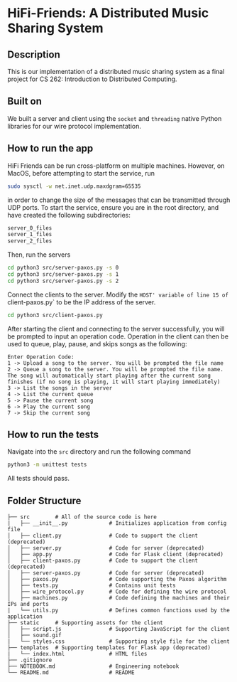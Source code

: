# HiFi-Friends: A Distributed Music Sharing System

## Description

This is our implementation of a distributed music sharing system as a final project for
CS 262: Introduction to Distributed Computing.

## Built on

We built a server and client using the `socket` and `threading` native Python libraries for our wire protocol implementation. 

## How to run the app

HiFi Friends can be run cross-platform on multiple machines. However, on MacOS, before attempting to start the service, run

```bash
sudo sysctl -w net.inet.udp.maxdgram=65535
``` 

in order to change the size of the messages that can be transmitted through UDP ports. To start the service, ensure you are in the root directory, and have created the following subdirectories:

```bash
server_0_files
server_1_files
server_2_files
```

Then, run the servers

```bash
cd python3 src/server-paxos.py -s 0 
cd python3 src/server-paxos.py -s 1
cd python3 src/server-paxos.py -s 2 
```

Connect the clients to the server. Modify the `HOST' variable of line 15 of `client-paxos.py` to be the IP address of the server.

```bash
cd python3 src/client-paxos.py
```

After starting the client and connecting to the server successfully, you will be prompted to input an operation code. Operation in the client can then be used to queue, play, pause, and skips songs as the following:

```
Enter Operation Code:
1 -> Upload a song to the server. You will be prompted the file name
2 -> Queue a song to the server. You will be prompted the file name. The song will automatically start playing after the current song finishes (if no song is playing, it will start playing immediately)
3 -> List the songs in the server
4 -> List the current queue
5 -> Pause the current song
6 -> Play the current song
7 -> Skip the current song
```


## How to run the tests

Navigate into the `src` directory and run the following command

```bash
python3 -m unittest tests
```

All tests should pass.

## Folder Structure
```
├── src        # All of the source code is here
|   ├── __init__.py	            # Initializes application from config file
│   ├── client.py               # Code to support the client (deprecated)
│   ├── server.py               # Code for server (deprecated)
│   ├── app.py                  # Code for Flask client (deprecated)
│   ├── client-paxos.py         # Code to support the client (deprecated)
│   ├── server-paxos.py         # Code for server (deprecated)
│   ├── paxos.py                # Code supporting the Paxos algorithm
│   ├── tests.py                # Contains unit tests
│   ├── wire_protocol.py        # Code for defining the wire protocol
│   ├── machines.py             # Code defining the machines and their IPs and ports
|   └── utils.py                # Defines common functions used by the application
├── static     # Supporting assets for the client
│   ├── script.js               # Supporting JavaScript for the client
│   ├── sound.gif               
|   └── styles.css              # Supporting style file for the client
├── templates  # Supporting templates for Flask app (deprecated)
|   └── index.html              # HTML files
├── .gitignore	
├── NOTEBOOK.md                 # Engineering notebook	
└── README.md                   # README
``` 
